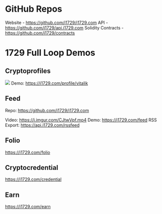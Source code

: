 # GitHub Repos
Website - https://github.com/i1729/i1729.com
API - https://github.com/i1729/api.i1729.com
Solidity Contracts - https://github.com/i1729/contracts

# 1729 Full Loop Demos
## Cryptoprofiles

![](https://i.imgur.com/qjvE7SC.png)
Demo: https://i1729.com/profile/vitalik

## Feed
Repo: https://github.com/i1729/i1729.com

Video: https://i.imgur.com/CJtwVpf.mp4
Demo: https://i1729.com/feed
RSS Export: https://api.i1729.com/rssfeed

## Folio
https://i1729.com/folio

## Cryptocredential
https://i1729.com/credential 

## Earn
https://i1729.com/earn

